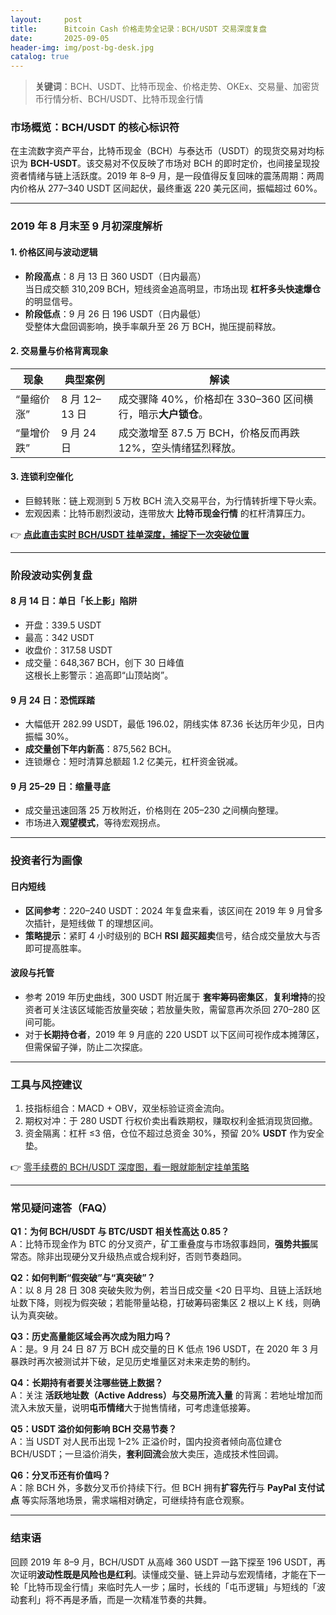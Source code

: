 ```yaml
---
layout:     post
title:      Bitcoin Cash 价格走势全记录：BCH/USDT 交易深度复盘
date:       2025-09-05
header-img: img/post-bg-desk.jpg
catalog: true
---
```


> **关键词**：BCH、USDT、比特币现金、价格走势、OKEx、交易量、加密货币行情分析、BCH/USDT、比特币现金行情

### 市场概览：BCH/USDT 的核心标识符
在主流数字资产平台，比特币现金（BCH）与泰达币（USDT）的现货交易对均标识为 **BCH-USDT**。该交易对不仅反映了市场对 BCH 的即时定价，也间接呈现投资者情绪与链上活跃度。2019 年 8–9 月，是一段值得反复回味的震荡周期：两周内价格从 277–340 USDT 区间起伏，最终重返 220 美元区间，振幅超过 60%。

---

### 2019 年 8 月末至 9 月初深度解析

#### 1. 价格区间与波动逻辑
- **阶段高点**：8 月 13 日 360 USDT（日内最高）  
  当日成交额 310,209 BCH，短线资金追高明显，市场出现 **杠杆多头快速爆仓** 的明显信号。
- **阶段低点**：9 月 26 日 196 USDT（日内最低）  
  受整体大盘回调影响，换手率飙升至 26 万 BCH，抛压提前释放。

#### 2. 交易量与价格背离现象
| 现象 | 典型案例 | 解读 |
| --- | --- | --- |
| “量缩价涨” | 8 月 12–13 日 | 成交骤降 40%，价格却在 330–360 区间横行，暗示**大户锁仓**。 |
| “量增价跌” | 9 月 24 日 | 成交激增至 87.5 万 BCH，价格反而再跌 12%，空头情绪猛烈释放。 |

#### 3. 连锁利空催化
- 巨鲸转账：链上观测到 5 万枚 BCH 流入交易平台，为行情转折埋下导火索。  
- 宏观因素：比特币剧烈波动，连带放大 **比特币现金行情** 的杠杆清算压力。

👉 [**点此直击实时 BCH/USDT 挂单深度，捕捉下一次突破位置**](https://okxdog.com/)

---

### 阶段波动实例复盘

#### 8 月 14 日：单日「长上影」陷阱
- 开盘：339.5 USDT  
- 最高：342 USDT  
- 收盘价：317.58 USDT  
- 成交量：648,367 BCH，创下 30 日峰值  
  这根长上影警示：追高即“山顶站岗”。

#### 9 月 24 日：恐慌踩踏
- 大幅低开 282.99 USDT，最低 196.02，阴线实体 87.36 长达历年少见，日内振幅 30%。  
- **成交量创下年内新高**：875,562 BCH。  
- 连锁爆仓：短时清算总额超 1.2 亿美元，杠杆资金锐减。

#### 9 月 25–29 日：缩量寻底
- 成交量迅速回落 25 万枚附近，价格则在 205–230 之间横向整理。  
- 市场进入**观望模式**，等待宏观拐点。

---

### 投资者行为画像

#### 日内短线
- **区间参考**：220–240 USDT：2024 年复盘来看，该区间在 2019 年 9 月曾多次插针，是短线做 T 的理想区间。  
- **策略提示**：紧盯 4 小时级别的 BCH **RSI 超买超卖**信号，结合成交量放大与否即可提高胜率。

#### 波段与托管
- 参考 2019 年历史曲线，300 USDT 附近属于 **套牢筹码密集区**，**复利增持**的投资者可关注该区域能否放量突破；若放量失败，需留意再次杀回 270–280 区间可能。  
- 对于**长期持仓者**，2019 年 9 月底的 220 USDT 以下区间可视作成本摊薄区，但需保留子弹，防止二次探底。

---

### 工具与风控建议

1. 技指标组合：MACD + OBV，双坐标验证资金流向。  
2. 期权对冲：于 280 USDT 行权价卖出看跌期权，赚取权利金抵消现货回撤。  
3. 资金隔离：杠杆 ≤3 倍，仓位不超过总资金 30%，预留 20% **USDT** 作为安全垫。

👉 [零手续费的 BCH/USDT 深度图，看一眼就能制定挂单策略](https://okxdog.com/)

---

### 常见疑问速答（FAQ）

**Q1：为何 BCH/USDT 与 BTC/USDT 相关性高达 0.85？**  
A：比特币现金作为 BTC 的分叉资产，矿工重叠度与市场叙事趋同，**强势共振**属常态。除非出现硬分叉升级热点或合规利好，否则节奏趋同。

**Q2：如何判断“假突破”与“真突破”？**  
A：以 8 月 28 日 308 突破失败为例，若当日成交量 <20 日平均、且链上活跃地址数下降，则视为假突破；若能带量站稳，打破筹码密集区 2 根以上 K 线，则确认为真突破。

**Q3：历史高量能区域会再次成为阻力吗？**  
A：是。9 月 24 日 87 万 BCH 成交量的日 K 低点 196 USDT，在 2020 年 3 月暴跌时再次被测试并下破，足见历史堆量区对未来走势的制约。

**Q4：长期持有者要关注哪些链上数据？**  
A：关注 **活跃地址数（Active Address）与交易所流入量** 的背离：若地址增加而流入未放天量，说明**屯币情绪**大于抛售情绪，可考虑逢低接筹。

**Q5：USDT 溢价如何影响 BCH 交易节奏？**  
A：当 USDT 对人民币出现 1–2% 正溢价时，国内投资者倾向高位建仓 BCH/USDT；一旦溢价消失，**套利回流**会放大卖压，造成技术性回调。

**Q6：分叉币还有价值吗？**  
A：除 BCH 外，多数分叉币价持续下行。但 BCH 拥有**扩容先行**与 **PayPal 支付试点** 等实际落地场景，需求端相对确定，可继续持有底仓观察。

---

### 结束语

回顾 2019 年 8–9 月，BCH/USDT 从高峰 360 USDT 一路下探至 196 USDT，再次证明**波动性既是风险也是红利**。读懂成交量、链上异动与宏观情绪，才能在下一轮「比特币现金行情」来临时先人一步；届时，长线的「屯币逻辑」与短线的「波动套利」将不再是矛盾，而是一次精准节奏的共舞。